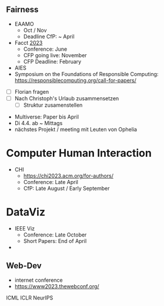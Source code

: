 ## Fairness
- EAAMO
	- Oct / Nov
	- Deadline CfP: ~ April
- Facct [2023](https://facctconference.org/2023/)
	- Conference: June
	- CFP going live: November
	- CFP Deadline: February
- AIES
- Symposium on the Foundations of Responsible Computing: https://responsiblecomputing.org/call-for-papers/


- [ ] Florian fragen
- [ ] Nach Christoph's Urlaub zusammensetzen
	- [ ] Struktur zusamenstellen

- Multiverse: Paper bis April
- Di 4.4. ab ~ Mittags
- nächstes Projekt / meeting mit Leuten von Ophelia

# Computer Human Interaction
- CHI
	- https://chi2023.acm.org/for-authors/
	- Conference: Late April
	- CfP: Late August / Early September

# DataViz
- IEEE Viz
	- Conference: Late October
	- Short Papers:  End of April
- 

## Web-Dev

- internet conference
- https://www2023.thewebconf.org/



ICML
ICLR
NeurIPS